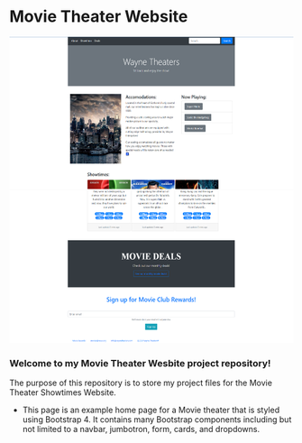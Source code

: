 # Movie Theater Website
<img src="https://github.com/tbon27/HTML-CSS-Projects/blob/main/Movie-Theater-Project/Img/readmeSS1.png" width="520" height="270"> <img src="https://github.com/tbon27/HTML-CSS-Projects/blob/main/Movie-Theater-Project/Img/readmeSS2.png" width="520" height="270">

### Welcome to my Movie Theater Wesbite project repository!

The purpose of this repository is to store my project files for the Movie Theater Showtimes Website.

- This page is an example home page for a Movie theater that is styled using Bootstrap 4. It contains many Bootstrap components including but not limited to a navbar, jumbotron, form, cards, and dropdowns.
